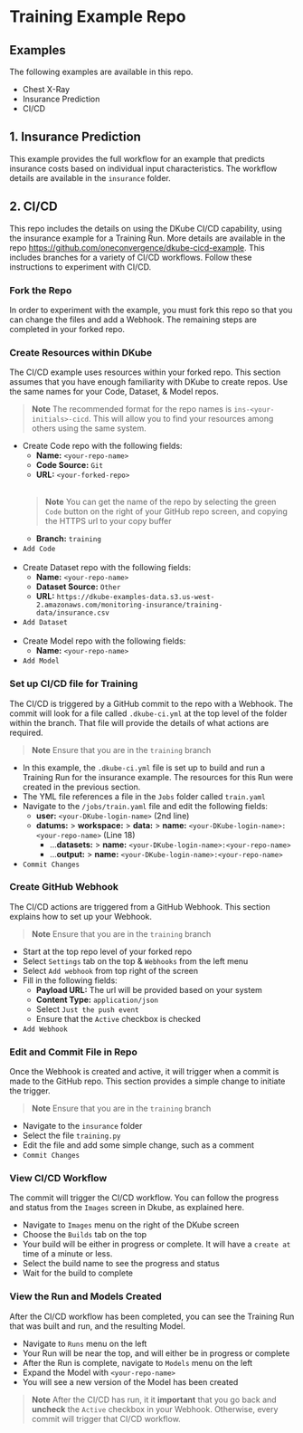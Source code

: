 # Training Example Repo

## Examples

 The following examples are available in this repo.

 - Chest X-Ray
 - Insurance Prediction
 - CI/CD

## 1. Insurance Prediction

 This example provides the full workflow for an example that predicts insurance costs based on individual input characteristics.  The workflow details are available in the `insurance` folder.

## 2. CI/CD

 This repo includes the details on using the DKube CI/CD capability, using the insurance example for a Training Run.  More details are available in the repo https://github.com/oneconvergence/dkube-cicd-example.  This includes branches for a variety of CI/CD workflows.  Follow these instructions to experiment with CI/CD.  
 
### Fork the Repo

 In order to experiment with the example, you must fork this repo so that you can change the files and add a Webhook.  The remaining steps are completed in your forked repo.

### Create Resources within DKube

 The CI/CD example uses resources within your forked repo.  This section assumes that you have enough familiarity with DKube to create repos.  Use the same names for your Code, Dataset, & Model repos.

 > **Note** The recommended format for the repo names is `ins-<your-initials>-cicd`.  This will allow you to find your resources among others using the same system.

 - Create Code repo with the following fields:
   - **Name:** `<your-repo-name>`
   - **Code Source:** `Git`
   - **URL:** `<your-forked-repo>` <br><br>
   > **Note** You can get the name of the repo by selecting the green `Code` button on the right of your GitHub repo screen, and copying the HTTPS url to your copy buffer
   - **Branch:** `training`
- `Add Code` <br><br>
- Create Dataset repo with the following fields:
  - **Name:** `<your-repo-name>`
  - **Dataset Source:** `Other`
  - **URL:** `https://dkube-examples-data.s3.us-west-2.amazonaws.com/monitoring-insurance/training-data/insurance.csv`
- `Add Dataset` <br> <br>
- Create Model repo with the following fields:
  - **Name:** `<your-repo-name>`
- `Add Model`

### Set up CI/CD file for Training

 The CI/CD is triggered by a GitHub commit to the repo with a Webhook.  The commit will look for a file called `.dkube-ci.yml` at the top level of the folder within the branch.  That file will provide the details of what actions are required.
 
 > **Note** Ensure that you are in the `training` branch

  - In this example, the `.dkube-ci.yml` file is set up to build and run a Training Run for the insurance example.  The resources for this Run were created in the previous section.
  - The YML file references a file in the `Jobs` folder called `train.yaml`
  - Navigate to the `/jobs/train.yaml` file and edit the following fields:
    - **user:** `<your-DKube-login-name>`  (2nd line)
    - **datums:** > **workspace:** > **data:** > **name:** `<your-DKube-login-name>:<your-repo-name>`  (Line 18)
      - ...**datasets:** > **name:** `<your-DKube-login-name>:<your-repo-name>`
      - ...**output:** > **name:** `<your-DKube-login-name>:<your-repo-name>`
  - `Commit Changes`

### Create GitHub Webhook

 The CI/CD actions are triggered from a GitHub Webhook.  This section explains how to set up your Webhook.
 
 > **Note** Ensure that you are in the `training` branch

 - Start at the top repo level of your forked repo
 - Select `Settings` tab on the top & `Webhooks` from the left menu
 - Select `Add webhook` from top right of the screen
 - Fill in the following fields:
   - **Payload URL:** The url will be provided based on your system
   - **Content Type:** `application/json`
   - Select `Just the push event`
   - Ensure that the `Active` checkbox is checked
 - `Add Webhook`

### Edit and Commit File in Repo

 Once the Webhook is created and active, it will trigger when a commit is made to the GitHub repo.  This section provides a simple change to initiate the trigger.

 > **Note** Ensure that you are in the `training` branch

 - Navigate to the `insurance` folder
 - Select the file `training.py`
 - Edit the file and add some simple change, such as a comment
 - `Commit Changes`
 
 ### View CI/CD Workflow

  The commit will trigger the CI/CD workflow.  You can follow the progress and status from the `Images` screen in Dkube, as explained here.

  - Navigate to `Images` menu on the right of the DKube screen
  - Choose the `Builds` tab on the top
  - Your build will be either in progress or complete.  It will have a `create at` time of a minute or less.
  - Select the build name to see the progress and status
  - Wait for the build to complete

### View the Run and Models Created

 After the CI/CD workflow has been completed, you can see the Training Run that was built and run, and the resulting Model.

 - Navigate to `Runs` menu on the left
 - Your Run will be near the top, and will either be in progress or complete
 - After the Run is complete, navigate to `Models` menu on the left
 - Expand the Model with `<your-repo-name>`
 - You will see a new version of the Model has been created

 > **Note** After the CI/CD has run, it it **important** that you go back and **uncheck** the `Active` checkbox in your Webhook.  Otherwise, every commit will trigger that CI/CD workflow.

